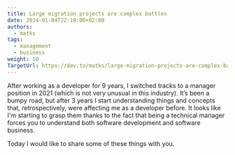 ```yaml
---
title: Large migration projects are complex battles
date: 2024-01-04T22:19:00+02:00
authors:
  - matks
tags:
  - management
  - business
weight: 10
TargetUrl: https://dev.to/matks/large-migration-projects-are-complex-battles-1l4
---
```


After working as a developer for 9 years, I switched tracks to a manager position in 2021 (which is not very unusual in this industry). It’s been a bumpy road, but after 3 years I start understanding things and concepts that, retrospectively, were affecting me as a developer before. It looks like I'm starting to grasp them thanks to the fact that being a technical manager forces you to understand both software development and software business.

Today I would like to share some of these things with you.

<!--more-->
